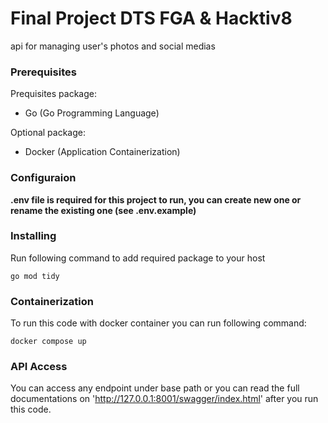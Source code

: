 # Final Project DTS FGA & Hacktiv8
api for managing user's photos and social medias

### Prerequisites

Prequisites package:
* Go (Go Programming Language)

Optional package:
* Docker (Application Containerization)

### Configuraion

**.env file is required for this project to run, you can create new one or rename the existing one (see .env.example)**

### Installing

Run following command to add required package to your host
```
go mod tidy
```

### Containerization

To run this code with docker container you can run following command:
```
docker compose up
```

### API Access

You can access any endpoint under base path or you can read the full documentations on 'http://127.0.0.1:8001/swagger/index.html' after you run this code.